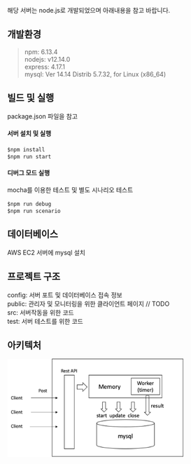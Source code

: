 
해당 서버는 node.js로 개발되었으며 아래내용을 참고 바랍니다.

## 개발환경
> npm: 6.13.4  
> nodejs: v12.14.0  
> express: 4.17.1  
> mysql: Ver 14.14 Distrib 5.7.32, for Linux (x86_64)  

## 빌드 및 실행
    
package.json 파일을 참고
    
#### 서버 설치 및 실행
  
    $npm install
    $npm run start
  
#### 디버그 모드 실행  
  
mocha를 이용한 테스트 및 별도 시나리오 테스트
  
    $npm run debug
    $npm run scenario
 
## 데이터베이스
    
AWS EC2 서버에 mysql 설치
  
## 프로젝트 구조

config: 서버 포트 및 데이터베이스 접속 정보  
public: 관리자 및 모니터링을 위한 클라이언트 페이지 // TODO  
src: 서버작동을 위한 코드  
test: 서버 테스트를 위한 코드  
  
  
## 아키텍처

<img src="https://github.com/shin-jaewan/kakao-mobility-biz/blob/mac-jwshin/architecture.png" width="80%"  title="px(픽셀) 크기 설정" alt="RubberDuck"></img><br/>
